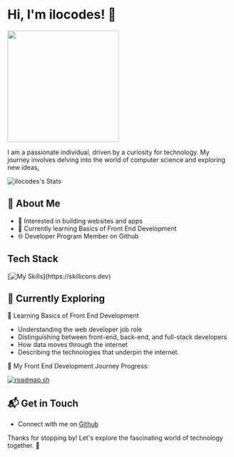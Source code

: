 # Hi, I'm ilocodes! 👋

<img src="https://github.com/ilocodes/microsoft-build-challenge-github-azure/blob/main/MSBuild_Logo.gif?raw=true" width="250" height="250"/>

I am a passionate individual, driven by a curiosity for technology. My journey involves delving into the world of computer science and exploring new ideas,

![ilocodes's Stats](https://github-readme-stats.vercel.app/api?username=ilocodes&theme=vue-dark&show_icons=true&hide_border=true&count_private=true)

## 🚀 About Me

- 🔭 Interested in building websites and apps
- 🌱 Currently learning Basics of Front End Development
- 🌐 Developer Program Member on Github

## Tech Stack
[![My Skills](https://skillicons.dev/icons?i=html,css,)](https://skillicons.dev)

## 🌱 Currently Exploring
📖 Learning Basics of Front End Development
  - Understanding the web developer job role
  - Distinguishing between front-end, back-end, and full-stack developers
  - How data moves through the internet
  - Describing the technologies that underpin the internet.
    
🚗 My Front End Development Journey Progress:

[![roadmap.sh](https://roadmap.sh/card/wide/64b3af139a1017508d21d7da?variant=dark&roadmaps=frontend)](https://roadmap.sh)
    
## 📬 Get in Touch

- Connect with me on [Github](https://github.com/ilocodes)

Thanks for stopping by! Let's explore the fascinating world of technology together. 🚀
